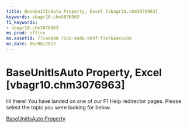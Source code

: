 ```yaml
---
title: BaseUnitIsAuto Property, Excel [vbagr10.chm3076963]
keywords: vbagr10.chm3076963
f1_keywords:
- vbagr10.chm3076963
ms.prod: office
ms.assetid: 77caeb00-75c8-44da-b69f-f3e76a4ca209
ms.date: 06/08/2017
---
```



# BaseUnitIsAuto Property, Excel [vbagr10.chm3076963]

Hi there! You have landed on one of our F1 Help redirector pages. Please select the topic you were looking for below.

[BaseUnitIsAuto Property](http://msdn.microsoft.com/library/5c3257a8-2348-ff5c-53ce-86a7529d2dbb%28Office.15%29.aspx)

